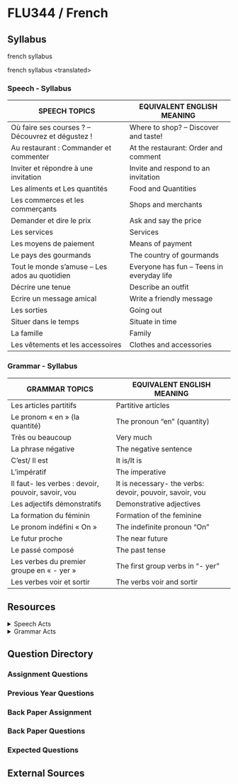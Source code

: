 # FLU344 / French

## Syllabus

french syllabus

french syllabus \<translated>

### Speech - Syllabus

| SPEECH TOPICS                                    | EQUIVALENT ENGLISH MEANING                |
| ------------------------------------------------ | ----------------------------------------- |
| Où faire ses courses ? – Découvrez et dégustez ! | Where to shop? – Discover and taste!      |
| Au restaurant : Commander et commenter           | At the restaurant: Order and comment      |
| Inviter et répondre à une invitation             | Invite and respond to an invitation       |
| Les aliments et Les quantités                    | Food and Quantities                       |
| Les commerces et les commerçants                 | Shops and merchants                       |
| Demander et dire le prix                         | Ask and say the price                     |
| Les services                                     | Services                                  |
| Les moyens de paiement                           | Means of payment                          |
| Le pays des gourmands                            | The country of gourmands                  |
| Tout le monde s’amuse – Les ados au quotidien    | Everyone has fun – Teens in everyday life |
| Décrire une tenue                                | Describe an outfit                        |
| Ecrire un message amical                         | Write a friendly message                  |
| Les sorties                                      | Going out                                 |
| Situer dans le temps                             | Situate in time                           |
| La famille                                       | Family                                    |
| Les vêtements et les accessoires                 | Clothes and accessories                   |

### Grammar - Syllabus

| GRAMMAR TOPICS                                     | EQUIVALENT ENGLISH MEANING                               |
| -------------------------------------------------- | -------------------------------------------------------- |
| Les articles partitifs                             | Partitive articles                                       |
| Le pronom « en » (la quantité)                     | The pronoun “en” (quantity)                              |
| Très ou beaucoup                                   | Very much                                                |
| La phrase négative                                 | The negative sentence                                    |
| C’est/ Il est                                      | It is/It is                                              |
| L’impératif                                        | The imperative                                           |
| Il faut- les verbes : devoir, pouvoir, savoir, vou | It is necessary- the verbs: devoir, pouvoir, savoir, vou |
| Les adjectifs démonstratifs                        | Demonstrative adjectives                                 |
| La formation du féminin                            | Formation of the feminine                                |
| Le pronom indéfini « On »                          | The indefinite pronoun “On”                              |
| Le futur proche                                    | The near future                                          |
| Le passé composé                                   | The past tense                                           |
| Les verbes du premier groupe en « - yer »          | The first group verbs in “- yer”                         |
| Les verbes voir et sortir                          | The verbs voir and sortir                                |

## Resources

<details>

<summary>Speech Acts</summary>



</details>

<details>

<summary>Grammar Acts</summary>



</details>

## Question Directory

### Assignment Questions

### Previous Year Questions

### Back Paper Assignment

### Back Paper Questions

### Expected Questions

## External Sources
